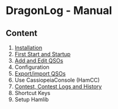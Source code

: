 DragonLog - Manual
==================

Content
-------

1. [Installation](EN_10_INSTALL.md)
2. [First Start and Startup](EN_20_FIRST_START.md)
3. [Add and Edit QSOs](EN_30_ADD_EDIT_QSOS.md)
4. Configuration
5. [Export/import QSOs](EN_50_EXPORT_IMPORT.md)
6. Use CassiopeiaConsole (HamCC)
7. [Contest, Contest Logs and History](EN_70_CONTESTS.md)
8. Shortcut Keys
9. Setup Hamlib